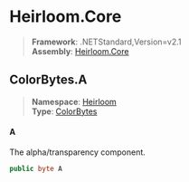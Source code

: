 # Heirloom.Core

> **Framework**: .NETStandard,Version=v2.1  
> **Assembly**: [Heirloom.Core][0]  

## ColorBytes.A

> **Namespace**: [Heirloom][0]  
> **Type**: [ColorBytes][1]  

#### A

The alpha/transparency component.

```cs
public byte A
```

[0]: ../Heirloom.Core.md
[1]: Heirloom.ColorBytes.md
